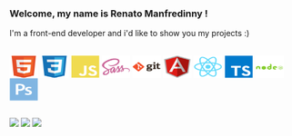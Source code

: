 ### Welcome, my name is Renato Manfredinny !
I'm a front-end developer and i'd like to show you my projects :) 




<div style="display: inline_block"><br>
  <img align="center" alt="HTML" height="40" width="50" src="https://raw.githubusercontent.com/devicons/devicon/master/icons/html5/html5-original.svg" title="HTML">
  <img align="center" alt="CSS" height="40" width="50" src="https://raw.githubusercontent.com/devicons/devicon/master/icons/css3/css3-original.svg" title="CSS">
  <img align="center" alt="Javascript" height="40" width="50" src="https://raw.githubusercontent.com/devicons/devicon/master/icons/javascript/javascript-plain.svg" title="Javascript">
  <img align="center" alt="SASS" height="40" width="50" src="https://github.com/devicons/devicon/blob/master/icons/sass/sass-original.svg" title="Sass">
  <img align="center" alt="BOOTSTRAP" height="40" width="50" src="https://github.com/devicons/devicon/blob/master/icons/git/git-original-wordmark.svg" title="Bootstrap">
  <img align="center" alt="Angular" height="40" width="50" src="https://github.com/devicons/devicon/blob/master/icons/angularjs/angularjs-original.svg">
  <img align="center" alt="ReactJS" height="40" width="50" src="https://raw.githubusercontent.com/devicons/devicon/master/icons/react/react-original.svg" title="ReacjtJS">
  <img align="center" alt="Typescript" height="40" width="50" src="https://raw.githubusercontent.com/devicons/devicon/master/icons/typescript/typescript-plain.svg" title="Typescript">
  <img align="center" alt="NodeJS" height="40" width="50" src="https://github.com/devicons/devicon/blob/master/icons/nodejs/nodejs-plain-wordmark.svg" title="NodeJS">
  <img align="center" alt="Photoshop" height="40" width="50" src="https://github.com/devicons/devicon/blob/master/icons/photoshop/photoshop-plain.svg" title="Photoshop">
</div>
  
  ##
 
<div> 
  <a href="https://www.instagram.com/renatomccastro/" target="_blank"><img src="https://img.shields.io/badge/-Instagram-%23E4405F?style=for-the-badge&logo=instagram&logoColor=white" target="_blank"></a>
  <a href="https://www.linkedin.com/in/renato-castro-b54b82249/" target="_blank"><img src="https://img.shields.io/badge/-LinkedIn-%230077B5?style=for-the-badge&logo=linkedin&logoColor=white" target="_blank"></a> 
   <a href="https://portfolio-renatomcc.vercel.app" target="_blank"><img src="https://img.shields.io/badge/website-000000?style=for-the-badge&logo=About.me&logoColor=white" target="_blank"></a>
 
</div>
